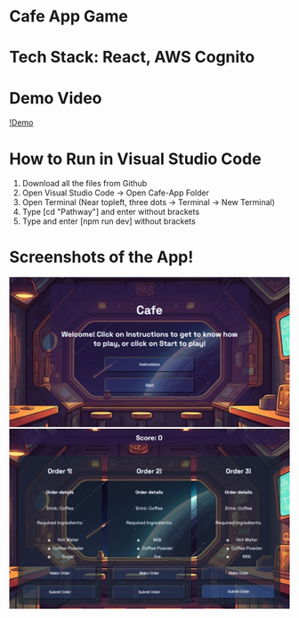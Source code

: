 # Cafe App Game

# Tech Stack: React, AWS Cognito

# Demo Video
[!Demo](/Cafe-App/project_demo.gif)

# How to Run in Visual Studio Code
1. Download all the files from Github
2. Open Visual Studio Code -> Open Cafe-App Folder 
3. Open Terminal (Near topleft, three dots -> Terminal -> New Terminal)
4. Type [cd "Pathway"] and enter without brackets
5. Type and enter [npm run dev] without brackets

# Screenshots of the App!
![Menu](./Screenshots/cafe-app-menu.PNG)
![GamePlay](./Screenshots/cafe-app-gameplay.PNG)

